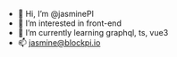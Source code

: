 - 👋 Hi, I’m @jasminePI
- 👀 I’m interested in front-end
- 🌱 I’m currently learning graphql, ts, vue3
- 📫 jasmine@blockpi.io

<!---
jasminePI/jasminePI is a ✨ special ✨ repository because its `README.md` (this file) appears on your GitHub profile.
You can click the Preview link to take a look at your changes.
--->
